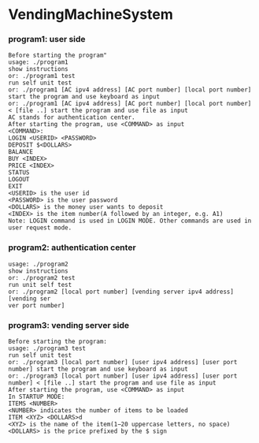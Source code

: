 VendingMachineSystem
====================
### program1: user side
    Before starting the program"
    usage: ./program1
    show instructions
    or: ./program1 test
    run self unit test
    or: ./program1 [AC ipv4 address] [AC port number] [local port number] start the program and use keyboard as input
    or: ./program1 [AC ipv4 address] [AC port number] [local port number] < [file ..] start the program and use file as input
    AC stands for authentication center.
    After starting the program, use <COMMAND> as input
    <COMMAND>:
    LOGIN <USERID> <PASSWORD>
    DEPOSIT $<DOLLARS>
    BALANCE
    BUY <INDEX>
    PRICE <INDEX>
    STATUS
    LOGOUT
    EXIT
    <USERID> is the user id
    <PASSWORD> is the user password
    <DOLLARS> is the money user wants to deposit
    <INDEX> is the item number(A followed by an integer, e.g. A1)
    Note: LOGIN command is used in LOGIN MODE. Other commands are used in user request mode.
### program2: authentication center
    usage: ./program2
    show instructions
    or: ./program2 test
    run unit self test
    or: ./program2 [local port number] [vending server ipv4 address] [vending ser
    ver port number]
### program3: vending server side
    Before starting the program:
    usage: ./program3 test
    run self unit test
    or: ./program3 [local port number] [user ipv4 address] [user port number] start the program and use keyboard as input
    or: ./program3 [local port number] [user ipv4 address] [user port number] < [file ..] start the program and use file as input
    After starting the program, use <COMMAND> as input
    In STARTUP MODE:
    ITEMS <NUMBER>
    <NUMBER> indicates the number of items to be loaded
    ITEM <XYZ> <DOLLARS>d
    <XYZ> is the name of the item(1−20 uppercase letters, no space)
    <DOLLARS> is the price prefixed by the $ sign
